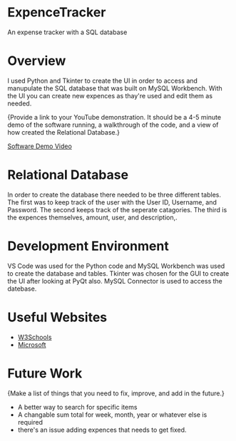 # ExpenceTracker
An expense tracker with a SQL database
# Overview

I used Python and Tkinter to create the UI in order to access and manupulate the SQL database that was built on MySQL Workbench.
With the UI you can create new expences as thay're used and edit them as needed.

{Provide a link to your YouTube demonstration. It should be a 4-5 minute demo of the software running, a walkthrough of the code, and a view of how created the Relational Database.}

[Software Demo Video](http://youtube.link.goes.here)

# Relational Database

In order to create the database there needed to be three different tables.
The first was to keep track of the user with the User ID, Username, and Password.
The second keeps track of the seperate catagories.
The third is the expences themselves, amount, user, and description,.

# Development Environment

VS Code was used for the Python code and MySQL Workbench was used to create the database and tables.
Tkinter was chosen for the GUI to create the UI after looking at PyQt also. 
MySQL Connector is used to access the datebase.

# Useful Websites

- [W3Schools](https://www.w3schools.com/sql/)
- [Microsoft](https://learn.microsoft.com/en-us/sql/relational-databases/databases/create-a-database?view=sql-server-ver16)

# Future Work

{Make a list of things that you need to fix, improve, and add in the future.}

- A better way to search for specific items
- A changable sum total for week, month, year or whatever else is required
- there's an issue adding expences that needs to get fixed.
